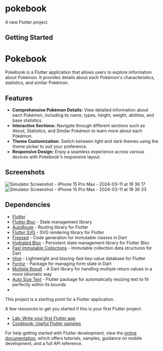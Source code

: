 # pokebook

A new Flutter project.

## Getting Started

# Pokebook

Pokebook is a Flutter application that allows users to explore information about Pokémon. It provides details about each Pokémon's characteristics, statistics, and similar Pokémon.


## Features

- **Comprehensive Pokémon Details:** View detailed information about each Pokémon, including its name, types, height, weight, abilities, and base statistics.
- **Interactive Sections:** Navigate through different sections such as About, Statistics, and Similar Pokémon to learn more about each Pokémon.
- **Theme Customization:** Switch between light and dark themes using the theme picker to suit your preference.
- **Responsive Design:** Enjoy a seamless experience across various devices with Pokebook's responsive layout.

## Screenshots
![Simulator Screenshot - iPhone 15 Pro Max - 2024-03-11 at 19 36 17](https://github.com/webblyss/pokebook/assets/60282806/0eadb185-e1d2-4b3d-a544-69e0db4e663e)
![Simulator Screenshot - iPhone 15 Pro Max - 2024-03-11 at 19 36 33](https://github.com/webblyss/pokebook/assets/60282806/8d02bf60-315c-414b-a34a-ba801deda52c)


## Dependencies

- [Flutter](https://flutter.dev/)
- [Flutter Bloc](https://pub.dev/packages/flutter_bloc) - State management library
- [AutoRoute](https://pub.dev/packages/auto_route) - Routing library for Flutter
- [Flutter SVG](https://pub.dev/packages/flutter_svg) - SVG rendering library for Flutter
- [Freezed](https://pub.dev/packages/freezed) - Code generation for immutable classes in Dart
- [Hydrated Bloc](https://pub.dev/packages/hydrated_bloc) - Persistent state management library for Flutter Bloc
- [Fast Immutable Collections](https://pub.dev/packages/fast_immutable_collections) - Immutable collection data structures for Dart
- [Hive](https://pub.dev/packages/hive) - Lightweight and blazing-fast key-value database for Flutter
- [Formz](https://pub.dev/packages/formz) - Package for managing form state in Dart
- [Multiple Result](https://pub.dev/packages/multiple_result) - A Dart library for handling multiple return values in a more idiomatic way
- [Auto Size Text](https://pub.dev/packages/auto_size_text) - Flutter package for automatically resizing text to fit perfectly within its bounds
- 






This project is a starting point for a Flutter application.

A few resources to get you started if this is your first Flutter project:

- [Lab: Write your first Flutter app](https://docs.flutter.dev/get-started/codelab)
- [Cookbook: Useful Flutter samples](https://docs.flutter.dev/cookbook)

For help getting started with Flutter development, view the
[online documentation](https://docs.flutter.dev/), which offers tutorials,
samples, guidance on mobile development, and a full API reference.
